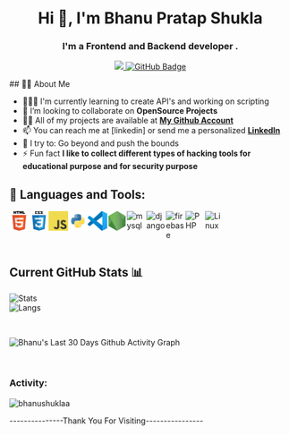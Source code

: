 <h1 align="center">Hi 👋, I'm Bhanu Pratap Shukla</h1>

<h3 align="center">I'm a Frontend  and Backend developer .</h3>
<p align="center">
<a href="https://github.com/Meghna-DAS/github-profile-views-counter">
    <img src="https://komarev.com/ghpvc/?username=bhanushuklaa">
</a>
<a href="https://github.com/bhanushuklaa?tab=followers"><img src="https://img.shields.io/github/followers/bhanushuklaa?label=Followers&style=social" alt="GitHub Badge"></a>
</p>
## 🙋‍♂️ About Me

- 👨🏽‍💻 I'm currently learning to create API's and working on scripting
- 👯 I’m looking to collaborate on **OpenSource Projects**
- 👨‍💻 All of my projects are available at **[My Github Account](https://github.com/bhanushuklaa?tab=repositories)**
- 📫 You can reach me at [linkedin] or send me a personalized **<a href="https://www.linkedin.com/in/bhanushuklaa/">LinkedIn</a>** 
- 🧗 I try to: Go beyond and push the bounds
- ⚡ Fun fact **I like to collect different types of hacking tools for educational purpose and for security purpose**

## 🚀 Languages and Tools:

<p align="left">
  
 <img align="left" alt="HTML5" width="35px" src="https://raw.githubusercontent.com/github/explore/80688e429a7d4ef2fca1e82350fe8e3517d3494d/topics/html/html.png" />
<img align="left" alt="CSS3" width="35px" src="https://raw.githubusercontent.com/github/explore/80688e429a7d4ef2fca1e82350fe8e3517d3494d/topics/css/css.png" />   
<img align="left" alt="JavaScript" width="35px" src="https://raw.githubusercontent.com/github/explore/80688e429a7d4ef2fca1e82350fe8e3517d3494d/topics/javascript/javascript.png" />
<img align="left" alt="python" width="35px" src="https://raw.githubusercontent.com/github/explore/80688e429a7d4ef2fca1e82350fe8e3517d3494d/topics/python/python.png" />
<img align="left" alt="Visual Studio Code" width="35px" src="https://raw.githubusercontent.com/github/explore/80688e429a7d4ef2fca1e82350fe8e3517d3494d/topics/visual-studio-code/visual-studio-code.png" />
<img align="left" alt="Node.js" width="35px" src="https://raw.githubusercontent.com/github/explore/80688e429a7d4ef2fca1e82350fe8e3517d3494d/topics/nodejs/nodejs.png" />
<img align="left" alt="mysql" width="35px" src="https://external-content.duckduckgo.com/iu/?u=https%3A%2F%2Ftse1.mm.bing.net%2Fth%3Fid%3DOIP.lIIc_svaWdGdEJuEk7TBlgHaHa%26pid%3DApi&f=1&ipt=93e635aff20b377b91fa92a2e473a625486341326ee5f791d48eda7e56ab91ae&ipo=images" />
<img align="left" alt="django" width="35px" src="https://external-content.duckduckgo.com/iu/?u=https%3A%2F%2Fcdn.iconscout.com%2Ficon%2Ffree%2Fpng-256%2Fdjango-1-282754.png&f=1&nofb=1&ipt=1188899fa3c5f755a29bd3f3b7cfdadf9f7a7759645fe98664c0a400f14516aa&ipo=images" />
<img align="left" alt="firebase" width="35px" src="https://img.icons8.com/color/48/000000/google-firebase-console.png" />
<img align="left" alt="PHP" width="35px" height="35px" src="https://external-content.duckduckgo.com/iu/?u=https%3A%2F%2Ftse1.mm.bing.net%2Fth%3Fid%3DOIP.pkqphAig1t-PCsy4dkVrfAHaD5%26pid%3DApi&f=1&ipt=3f863e850090f5ab280f967f295d666ec2b1e5b7ef0a45f01058f7c98dfc44a4&ipo=images" />
<img align="left" alt="Linux" width="35px" src="https://seeklogo.com/images/L/Linux-logo-CFCA1C571C-seeklogo.com.png" /><br>
</p>
<br/>
<br/>
<div>

## Current GitHub Stats 📊
![Stats](https://github-readme-stats.vercel.app/api?username=bhanushuklaa&show_icons=true&hide_border=false&theme=jolly&count_private=true&include_all_commits=true)<br>
![Langs](https://github-readme-stats.vercel.app/api/top-langs/?username=bhanushuklaa&show_icons=true&hide_border=false&theme=jolly&count_private=true&include_all_commits=true&layout=compact)

<br>

![Bhanu's Last 30 Days Github Activity Graph](https://bhanu-github-readme-activity-graph.vercel.app/graph?username=bhanushuklaa&theme=tokyo-night)

<br>
<h3 alight="left">Activity:</h3>
<p><img align="center" src="https://github-readme-streak-stats.herokuapp.com/?user=bhanushuklaa&" alt="bhanushuklaa" /></p>
</div>
---------------Thank You For Visiting----------------
